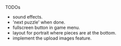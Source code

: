 TODOs

- sound effects.
- 'next puzzle' when done.
- fullscreen button in game menu.
- layout for portrait where pieces are at the bottom.
- implement the upload images feature.
